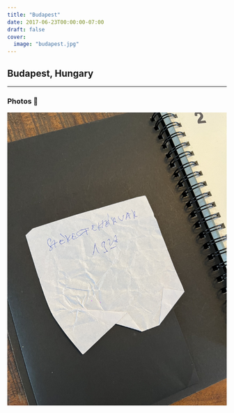 ```yaml
---
title: "Budapest"
date: 2017-06-23T00:00:00-07:00
draft: false
cover:
  image: "budapest.jpg"
---
```


## Budapest, Hungary

---

### Photos 📸

![budapest-note](budapest-note.jpg)

